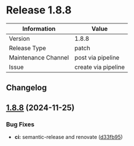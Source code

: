 # Release 1.8.8

| Information          | Value                 |
|----------------------|-----------------------|
| Version              | 1.8.8            |
| Release Type         | patch               |
| Maintenance Channel  | post via pipeline     |
| Issue                | create via pipeline   |

## Changelog
## [1.8.8](https://github.com/KarstenSiemer/BMMI/compare/v1.8.7...v1.8.8) (2024-11-25)

### Bug Fixes

* **ci:** semantic-release and renovate ([d33fb95](https://github.com/KarstenSiemer/BMMI/commit/d33fb95d5ffe456cfc1ae7cbc281ee1dd8dd4490))
